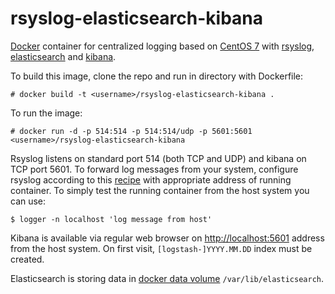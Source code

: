 # rsyslog-elasticsearch-kibana

[Docker](https://www.docker.com/) container for centralized logging based on [CentOS 7](http://www.centos.org/) with [rsyslog](http://www.rsyslog.com/), [elasticsearch](https://www.elastic.co/products/elasticsearch) and [kibana](https://www.elastic.co/products/kibana).

To build this image, clone the repo and run in directory with Dockerfile:

```
# docker build -t <username>/rsyslog-elasticsearch-kibana .
```

To run the image:

```
# docker run -d -p 514:514 -p 514:514/udp -p 5601:5601 <username>/rsyslog-elasticsearch-kibana
```

Rsyslog listens on standard port 514 (both TCP and UDP) and kibana on TCP port 5601. To forward log messages from your system, configure rsyslog according to this [recipe](http://www.rsyslog.com/sending-messages-to-a-remote-syslog-server/) with appropriate address of running container. To simply test the running container from the host system you can use:

```
$ logger -n localhost 'log message from host'
```

Kibana is available via regular web browser on [http://localhost:5601](http://localhost:5601) address from the host system. On first visit, `[logstash-]YYYY.MM.DD` index must be created.

Elasticsearch is storing data in [docker data volume](https://docs.docker.com/userguide/dockervolumes/) `/var/lib/elasticsearch`.


